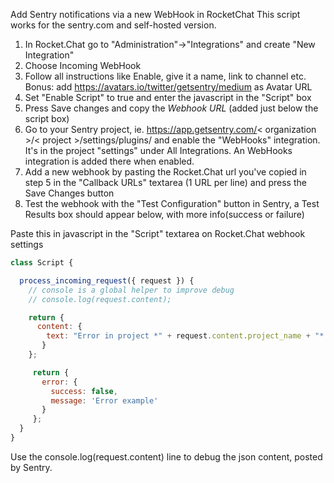 Add Sentry notifications via a new WebHook in RocketChat
This script works for the sentry.com and self-hosted version.
1. In Rocket.Chat go to "Administration"->"Integrations" and create "New Integration"
2. Choose Incoming WebHook
3. Follow all instructions like Enable, give it a name, link to channel etc. Bonus: add https://avatars.io/twitter/getsentry/medium as Avatar URL
4. Set "Enable Script" to true and enter the javascript in the "Script" box
5. Press Save changes and copy the *Webhook URL* (added just below the script box)
6. Go to your Sentry project, ie. https://app.getsentry.com/< organization >/< project >/settings/plugins/ and enable the "WebHooks" integration. It's in the project "settings" under All Integrations. An WebHooks integration is added there when enabled.
7. Add a new webhook by pasting the Rocket.Chat url you've copied in step 5 in the "Callback URLs" textarea (1 URL per line) and press the Save Changes button
8. Test the webhook with the "Test Configuration" button in Sentry, a Test Results box should appear below, with more info(success or failure)

Paste this in javascript in the "Script" textarea on Rocket.Chat webhook settings
```javascript
class Script {

  process_incoming_request({ request }) {
    // console is a global helper to improve debug
    // console.log(request.content);

    return {
      content: {
        text: "Error in project *" + request.content.project_name + "* (" + request.content.project + ").\n*Message:* "+ request.content.message+"\n*Culprit:* " + request.content.culprit +".\n*Check url:* " + request.content.url,
       }
    };

     return {
       error: {
         success: false,
         message: 'Error example'
       }
     };
  }
}


```
Use the console.log(request.content) line to debug the json content, posted by Sentry.
